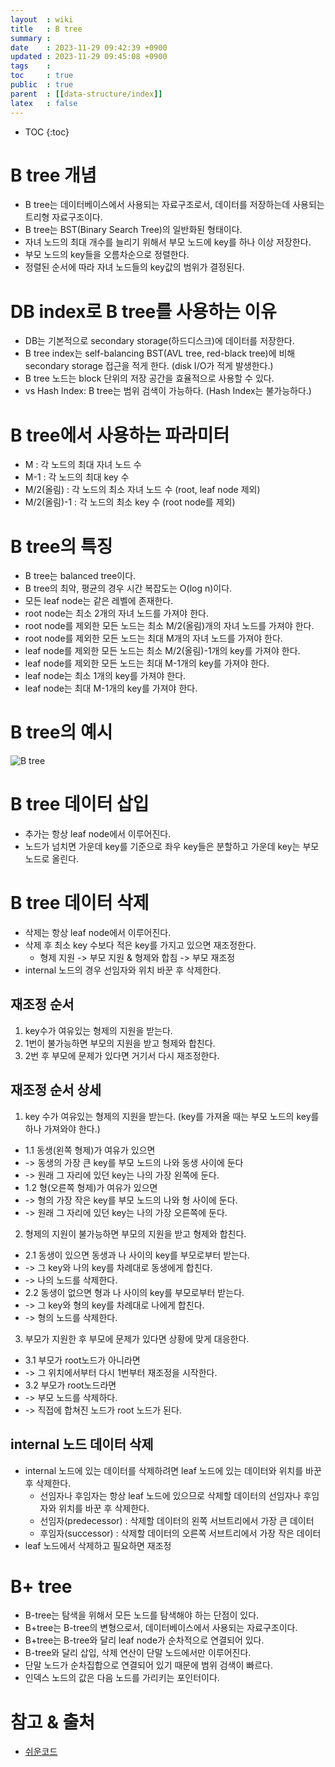 ```yaml
---
layout  : wiki
title   : B tree 
summary : 
date    : 2023-11-29 09:42:39 +0900
updated : 2023-11-29 09:45:08 +0900
tags    : 
toc     : true
public  : true
parent  : [[data-structure/index]]
latex   : false
---
```

* TOC
{:toc}

# B tree 개념 
- B tree는 데이터베이스에서 사용되는 자료구조로서, 데이터를 저장하는데 사용되는 트리형 자료구조이다.
- B tree는 BST(Binary Search Tree)의 일반화된 형태이다.
- 자녀 노드의 최대 개수를 늘리기 위해서 부모 노드에 key를 하나 이상 저장한다.
- 부모 노드의 key들을 오름차순으로 정렬한다.
- 정렬된 순서에 따라 자녀 노드들의 key값의 범위가 결정된다.


# DB index로 B tree를 사용하는 이유
- DB는 기본적으로 secondary storage(하드디스크)에 데이터를 저장한다.
- B tree index는 self-balancing BST(AVL tree, red-black tree)에 비해 secondary storage 접근을 적게 한다. (disk I/O가 적게 발생한다.)
- B tree 노드는 block 단위의 저장 공간을 효율적으로 사용할 수 있다.
- vs Hash Index: B tree는 범위 검색이 가능하다. (Hash Index는 불가능하다.)


# B tree에서 사용하는 파라미터
- M : 각 노드의 최대 자녀 노드 수
- M-1 : 각 노드의 최대 key 수
- M/2(올림) : 각 노드의 최소 자녀 노드 수 (root, leaf node 제외)
- M/2(올림)-1 : 각 노드의 최소 key 수 (root node를 제외)


# B tree의 특징
- B tree는 balanced tree이다.
- B tree의 최악, 평균의 경우 시간 복잡도는 O(log n)이다.
- 모든 leaf node는 같은 레벨에 존재한다.
- root node는 최소 2개의 자녀 노드를 가져야 한다.
- root node를 제외한 모든 노드는 최소 M/2(올림)개의 자녀 노드를 가져야 한다.
- root node를 제외한 모든 노드는 최대 M개의 자녀 노드를 가져야 한다.
- leaf node를 제외한 모든 노드는 최소 M/2(올림)-1개의 key를 가져야 한다.
- leaf node를 제외한 모든 노드는 최대 M-1개의 key를 가져야 한다.
- leaf node는 최소 1개의 key를 가져야 한다.
- leaf node는 최대 M-1개의 key를 가져야 한다.

# B tree의 예시
![B tree](https://upload.wikimedia.org/wikipedia/commons/thumb/6/65/B-tree.svg/600px-B-tree.svg.png)


# B tree 데이터 삽입
- 추가는 항상 leaf node에서 이루어진다.
- 노드가 넘치면 가운데 key를 기준으로 좌우 key들은 분할하고 가운데 key는 부모 노드로 올린다.


# B tree 데이터 삭제
- 삭제는 항상 leaf node에서 이루어진다.
- 삭제 후 최소 key 수보다 적은 key를 가지고 있으면 재조정한다.
    - 형제 지원 -> 부모 지원 & 형제와 합침 -> 부모 재조정
- internal 노드의 경우 선임자와 위치 바꾼 후 삭제한다.

## 재조정 순서
1. key수가 여유있는 형제의 지원을 받는다.
2. 1번이 불가능하면 부모의 지원을 받고 형제와 합친다.
3. 2번 후 부모에 문제가 있다면 거기서 다시 재조정한다.

## 재조정 순서 상세
1. key 수가 여유있는 형제의 지원을 받는다. (key를 가져올 때는 부모 노드의 key를 하나 가져와야 한다.)
- 1.1 동생(왼쪽 형제)가 여유가 있으면
- -> 동생의 가장 큰 key를 부모 노드의 나와 동생 사이에 둔다
- -> 원래 그 자리에 있던 key는 나의 가장 왼쪽에 둔다.
- 1.2 형(오른쪽 형제)가 여유가 있으면
- -> 형의 가장 작은 key를 부모 노드의 나와 형 사이에 둔다.
- -> 원래 그 자리에 있던 key는 나의 가장 오른쪽에 둔다.

2. 형제의 지원이 불가능하면 부모의 지원을 받고 형제와 합친다.
- 2.1 동생이 있으면 동생과 나 사이의 key를 부모로부터 받는다.
- -> 그 key와 나의 key를 차례대로 동생에게 합친다.
- -> 나의 노드를 삭제한다.
- 2.2 동생이 없으면 형과 나 사이의 key를 부모로부터 받는다.
- -> 그 key와 형의 key를 차례대로 나에게 합친다.
- -> 형의 노드를 삭제한다. 

3. 부모가 지원한 후 부모에 문제가 있다면 상황에 맞게 대응한다.
- 3.1 부모가 root노드가 아니라면
- -> 그 위치에서부터 다시 1번부터 재조정을 시작한다.
- 3.2 부모가 root노드라면
- -> 부모 노드를 삭제하다.
- -> 직접에 합쳐진 노드가 root 노드가 된다.

## internal 노드 데이터 삭제
- internal 노드에 있는 데이터를 삭제하려면 leaf 노드에 있는 데이터와 위치를 바꾼 후 삭제한다.
    - 선임자나 후임자는 항상 leaf 노드에 있으므로 삭제할 데이터의 선임자나 후임자와 위치를 바꾼 후 삭제한다.
    - 선임자(predecessor) : 삭제할 데이터의 왼쪽 서브트리에서 가장 큰 데이터
    - 후임자(successor) : 삭제할 데이터의 오른쪽 서브트리에서 가장 작은 데이터
- leaf 노드에서 삭제하고 필요하면 재조정


# B+ tree
- B-tree는 탐색을 위해서 모든 노드를 탐색해야 하는 단점이 있다.
- B+tree는 B-tree의 변형으로서, 데이터베이스에서 사용되는 자료구조이다.
- B+tree는 B-tree와 달리 leaf node가 순차적으로 연결되어 있다.
- B-tree와 달리 삽입, 삭제 연산이 단말 노드에서만 이루어진다.
- 단말 노드가 순차집합으로 연결되어 있기 때문에 범위 검색이 빠르다.
- 인덱스 노드의 값은 다음 노드를 가리키는 포인터이다.


# 참고 & 출처
- [쉬운코드](https://www.youtube.com/@ez.)